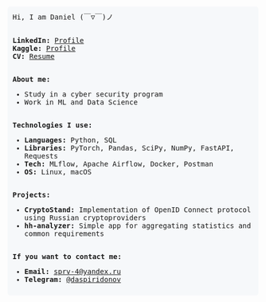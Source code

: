 <div style="font-family:monospace; background:#f6f8fa; padding:10px; border-radius:5px;">
  Hi, I am Daniel (￣▽￣)ノ<br><br>

  <b>LinkedIn:</b> <a href="https://www.linkedin.com/in/daniel-spiridonov-853bb8265/" target="_blank">Profile</a> <br>
  <b>Kaggle:</b> <a href="https://www.kaggle.com/xean0000" target="_blank">Profile</a> <br>
  <b>CV:</b> <a href="https://notaskynet.github.io/resume/" target="_blank">Resume</a> <br><br>

  <b>About me:</b><br>
  - Study in a cyber security program <br>
  - Work in ML and Data Science <br><br>

  <b>Technologies I use:</b><br>
  - <b>Languages:</b> Python, SQL <br>
  - <b>Libraries:</b> PyTorch, Pandas, SciPy, NumPy, FastAPI, Requests <br>
  - <b>Tech:</b> MLflow, Apache Airflow, Docker, Postman <br>
  - <b>OS:</b> Linux, macOS <br><br>

  <b>Projects:</b><br>
  - <b>CryptoStand:</b> Implementation of OpenID Connect protocol using Russian cryptoproviders <br>
  - <b>hh-analyzer:</b> Simple app for aggregating statistics and common requirements <br><br>

  <b>If you want to contact me:</b><br>
  - <b>Email:</b> sprv-4@yandex.ru <br>
  - <b>Telegram:</b> <a href="https://t.me/daspiridonov" target="_blank">@daspiridonov</a> <br>
</div>
